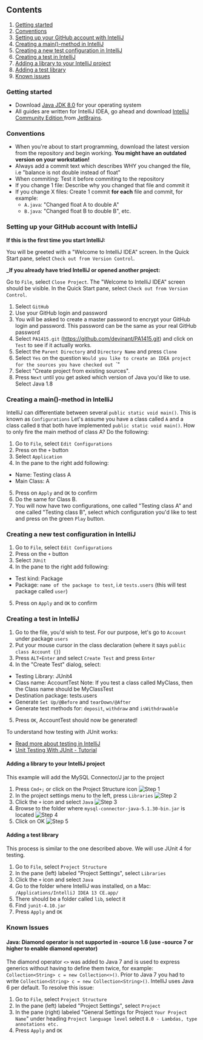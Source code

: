 ## Contents
1. [Getting started](#getting-started)
2. [Conventions](#conventions)
3. [Setting up your GitHub account with IntelliJ](#setting-up-your-github-account-with-intellij)
4. [Creating a main()-method in IntelliJ](#creating-a-main-method-in-intellij)
5. [Creating a new test configuration in IntelliJ](#creating-a-main-method-in-intellij)
6. [Creating a test in IntelliJ](#creating-a-test-in-intellij)
7. [Adding a library to your IntelliJ project](#adding-a-library-to-your-intellij-project)
8. [Adding a test library](#adding-a-test-library)
8. [Known issues](#known-issues)


### Getting started

* Download [Java JDK 8.0](http://www.oracle.com/technetwork/java/javase/downloads/jdk8-downloads-2133151.html) for your operating system
* All guides are written for IntelliJ IDEA, go ahead and download [IntelliJ Community Edition ](http://www.jetbrains.com/idea/download/) from [JetBrains](http://www.jetbrains.com).

### Conventions
* When you're about to start programming, download the latest version from the repository and begin working. **You might have an outdated version on your workstation!**
* Always add a commit text which describes WHY you changed the file, i.e "balance is not double instead of float"
* When commiting: Test it before commiting to the repository
* If you change 1 file: Describe why you changed that file and commit it
* If you change X files: Create 1 commit **for each** file and commit, for example:
  * `A.java`: "Changed float A to double A"
  * `B.java`: "Changed float B to double B", etc. 


### Setting up your GitHub account with IntelliJ

**If this is the first time you start IntelliJ:**

You will be greeted with a "Welcome to IntelliJ IDEA" screen. In the Quick Start pane, select `Check out from Version Control`.

**_If you already have tried IntelliJ or opened another project:**

Go to `File`, select `Close Project`. The "Welcome to IntelliJ IDEA" screen should be visible. In the Quick Start pane, select `Check out from Version Control`.

1. Select `GitHub`
2. Use your GitHub login and password
3. You will be asked to create a master password to encrypt your GitHub login and password. This password can be the same as your real GitHub password
4. Select `PA1415.git` (https://github.com/devinant/PA1415.git) and click on `Test` to see if it actually works.
5. Select the `Parent Directory` and `Directory Name` and press `Clone`
6. Select `Yes` on the question `Would you like to create an IDEA project for the sources you have checked out `<folder-you-selected-on-step-5>`"
7. Select "Create project from existing sources".
8. Press `Next` until you get asked which version of Java you'd like to use. Select Java 1.8

### Creating a main()-method in IntelliJ

IntelliJ can differentiate between several `public static void main()`. This is known as `Configurations` Let's assume you have a class called `A` and a class called `B` that both have implemented `public static void main()`. How to only fire the main method of class A? Do the following:

1. Go to `File`, select `Edit Configurations`
2. Press on the `+` button
3. Select `Application`
4. In the pane to the right add following:
  * Name: Testing class A
  * Main Class: A
5. Press on `Apply` and `OK` to confirm
6. Do the same for Class B.
7. You will now have two configurations, one called "Testing class A" and one called "Testing class B", select which configuration you'd like to test and press on the green `Play` button. 


### Creating a new test configuration in IntelliJ

1. Go to `File`, select `Edit Configurations`
2. Press on the `+` button
3. Select `JUnit`
4. In the pane to the right add following:
  * Test kind: Package
  * Package: `name of the package to test`, i.e `tests.users` (this will test package called `user`)
5. Press on `Apply` and `OK` to confirm

### Creating a test in IntelliJ

1. Go to the file, you'd wish to test. For our purpose, let's go to `Account` under package `users`
2. Put your mouse cursor in the class declaration (where it says `public class Account {}`)
3. Press `ALT+Enter` and select `Create Test` and press `Enter`
4. In the "Create Test" dialog, select:
  * Testing Library: JUnit4
  * Class name: AccountTest
    Note: If you test a class called MyClass, then the Class name should be MyClassTest
  * Destination package: tests.users
  * Generate `Set Up/@Before` and `tearDown/@After`
  * Generate test methods for: `deposit`, `withdraw` and `isWithdrawable`
5. Press `OK`, AccountTest should now be generated!

To understand how testing with JUnit works:

* [Read more about testing in IntelliJ](http://www.jetbrains.com/idea/webhelp/testing.html)
* [Unit Testing With JUnit - Tutorial](http://www.vogella.com/tutorials/JUnit/article.html)

#### Adding a library to your IntelliJ project
This example will add the MySQL Connector/J jar to the project

1. Press `Cmd+;` or click on the Project Structure icon
![Step 1](https://photos-4.dropbox.com/t/0/AAC6MFZM9zWg3QK-LL0-IXeL1E1v7erZ4eesFi7qGgQIyg/12/1195895/png/2048x1536/3/1399834800/0/2/1.png/1HEIbGM0m3pTIuXqdLFAGlFzTKVX3o-GfVRzbdHKgfw)
2. In the project settings menu to the left, press `Libraries`
![Step 2](https://photos-5.dropbox.com/t/0/AACTk-WRePITH7ZkXtLqPI93SkX54nybiGDKjgfXO2up7g/12/1195895/png/2048x1536/3/1399834800/0/2/2.png/yguwHP2iKfevbltE_ZVnqdm4iX-HJQTbSMNw3U4-bv8)
3. Click the `+` icon and select `Java`
![Step 3](https://photos-4.dropbox.com/t/0/AAAj-4QadkEAUAp3VXmOw9hrXA_f1s-Z5KZgz7nPNp85bw/12/1195895/png/1024x768/3/1399834800/0/2/3.png/xHUNDVMZD4gQLxkqQgPzUkKe8Uk8K9VKaH2kD4KyRqA)
4. Browse to the folder where `mysql-connector-java-5.1.30-bin.jar` is located
![Step 4](https://photos-5.dropbox.com/t/0/AADkC9ZUR2SYAwnBeDtnoe8BBKftcOmmP-ScWaROvRAmLg/12/1195895/png/1024x768/3/1399834800/0/2/4.png/gYHXuiTPQDd24qgXM0l8s6ix_zQNxl9VpyrQ-BUSjlw)
5. Click on OK
![Step 5](https://photos-1.dropbox.com/t/0/AAAYFnWvPqD5clvB3Ify14ZpGry69KMeBWKs3KBFeqIVIg/12/1195895/png/1024x768/3/1399834800/0/2/5.png/_IDrHHYbrhuvkshYU4FlG-KT-3B5C94AjWCORp7HChI)

#### Adding a test library

This process is similar to the one described above. We will use JUnit 4 for testing.

1. Go to `File`, select `Project Structure`
2. In the pane (left) labeled "Project Settings", select `Libraries`
3. Click the `+` icon and select `Java`
4. Go to the folder where IntelliJ was installed, on a Mac: `/Applications/IntelliJ IDEA 13 CE.app/`
5. There should be a folder called `lib`, select it
6. Find `junit-4.10.jar`
7. Press `Apply` and `OK`

### Known Issues
#### Java: Diamond operator is not supported in -source 1.6 (use -source 7 or higher to enable diamond operator)
The diamond operator `<>` was added to Java 7 and is used to express generics without having to define them twice, for example: `Collection<String> c = new Collection<>()`. Prior to Java 7 you had to write `Collection<String> c = new Collection<String>()`. IntelliJ uses Java 6 per default. To resolve this issue:

1. Go to `File`, select `Project Structure`
2. In the pane (left) labeled "Project Settings", select `Project`
3. In the pane (right) labeled "General Settings for Project `Your Project Name`" under heading `Project language level` select `8.0 - Lambdas, type annotations etc.`
4. Press `Apply` and `OK`
